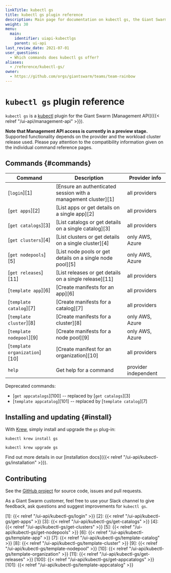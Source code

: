 ```yaml
---
linkTitle: kubectl gs
title: kubectl gs plugin reference
description: Main page for documentation on kubectl gs, the Giant Swarm kubectl plugin, with an overview of all commans, plus information on how to insstall and upgrade.
weight: 30
menu:
  main:
    identifier: uiapi-kubectlgs
    parent: ui-api
last_review_date: 2021-07-01
user_questions:
  - Which commands does kubectl gs offer?
aliases:
  - /reference/kubectl-gs/
owner:
  - https://github.com/orgs/giantswarm/teams/team-rainbow
---
```


# `kubectl gs` plugin reference

`kubectl gs` is a [kubectl](https://kubernetes.io/docs/reference/kubectl/kubectl/) plugin for the Giant Swarm [Management API]({{< relref "/ui-api/management-api" >}}).

**Note that Management API access is currently in a preview stage.** Supported functionality depends on the provider and the workload cluster release used. Please pay attention to the compatibility information given on the individual command reference pages.

## Commands {#commands}

| Command                       | Description                                                    | Provider info        |
| ----------------------------- | -------------------------------------------------------------- | -------------------- |
| [`login`][1]                  | [Ensure an authenticated session with a management cluster][1] | all providers        |
| [`get apps`][2]               | [List apps or get details on a single app][2]                  | all providers        |
| [`get catalogs`][3]           | [List catalogs or get details on a single catalog][3]          | all providers        |
| [`get clusters`][4]           | [List clusters or get details on a single cluster][4]          | only AWS, Azure      |
| [`get nodepools`][5]          | [List node pools or get details on a single node pool][5]      | only AWS, Azure      |
| [`get releases`][11]          | [List releases or get details on a single release][11]         | all providers        |
| [`template app`][6]           | [Create manifests for an app][6]                               | all providers        |
| [`template catalog`][7]       | [Create manifests for a catalog][7]                            | all providers        |
| [`template cluster`][8]       | [Create manifests for a cluster][8]                            | only AWS, Azure      |
| [`template nodepool`][9]      | [Create manifests for a node pool][9]                          | only AWS, Azure      |
| [`template organization`][10] | [Create manifest for an organization][10]                      | all providers        |
| `help`                        | Get help for a command                                         | provider independent |

Deprecated commands:

- [`get appcatalogs`][100] -- replaced by [`get catalogs`][3]
- [`template appcatalog`][101] -- replaced by [`template catalog`][7]

## Installing and updating {#install}

With [Krew](https://krew.sigs.k8s.io/), simply install and upgrade the `gs` plug-in:

```nohighlight
kubectl krew install gs
```

```nohighlight
kubectl krew upgrade gs
```

Find out more details in our [installation docs]({{< relref "/ui-api/kubectl-gs/installation" >}}).

## Contributing

See the [GitHub project](https://github.com/giantswarm/kubectl-gs) for source code, issues and pull requests.

As a Giant Swarm customer, feel free to use your Slack channel to give feedback, ask questions and suggest improvements for `kubectl gs`.

[1]: {{< relref "/ui-api/kubectl-gs/login" >}}
[2]: {{< relref "/ui-api/kubectl-gs/get-apps" >}}
[3]: {{< relref "/ui-api/kubectl-gs/get-catalogs" >}}
[4]: {{< relref "/ui-api/kubectl-gs/get-clusters" >}}
[5]: {{< relref "/ui-api/kubectl-gs/get-nodepools" >}}
[6]: {{< relref "/ui-api/kubectl-gs/template-app" >}}
[7]: {{< relref "/ui-api/kubectl-gs/template-catalog" >}}
[8]: {{< relref "/ui-api/kubectl-gs/template-cluster" >}}
[9]: {{< relref "/ui-api/kubectl-gs/template-nodepool" >}}
[10]: {{< relref "/ui-api/kubectl-gs/template-organization" >}}
[11]: {{< relref "/ui-api/kubectl-gs/get-releases" >}}
[100]: {{< relref "/ui-api/kubectl-gs/get-appcatalogs" >}}
[101]: {{< relref "/ui-api/kubectl-gs/template-appcatalog" >}}
